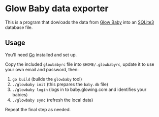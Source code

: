 # Glow Baby data exporter

This is a program that dowloads the data from [Glow
Baby](https://baby.glowing.com/) into an
[SQLite3](https://www.sqlite.org/index.html) database file.

## Usage

You'll need [Go](https://golang.org/) installed and set up.

Copy the included `glowbabyrc` file into `$HOME/.glowbabyrc`, update it to use
your own email and password, then:

  1. `go build` (builds the `glowbaby` tool)
  2. `./glowbaby init` (this prepares the `baby.db` file)
  3. `./glowbaby login` (logs in to baby.glowing.com and identifies your babies)
  4. `./glowbaby sync` (refresh the local data)

Repeat the final step as needed.
